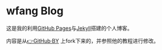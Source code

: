 # wfang Blog

这是我的利用[GitHub Pages](https://pages.github.com/)与[Jekyll](http://jekyll.com.cn/)搭建的个人博客。

内容是从[👉GitHub·BY](https://github.com/qiubaiying) 上fork下来的，并参照他的教程进行修改。
